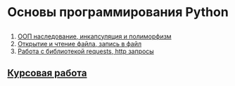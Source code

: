 # Основы программирования Python
## 

1. [ООП наследование, инкапсуляция и полиморфизм](https://github.com/pavzzz2909/Homeworks-Netology/tree/master/1%20Основы%20языка%20программирования%20Python/1%20ООП%20наследование%2C%20инкапсуляция%20и%20полиморфизм)
2. [Открытие и чтение файла, запись в файл](https://github.com/pavzzz2909/Homeworks-Netology/tree/master/1%20Основы%20языка%20программирования%20Python/2%20Открытие%20и%20чтение%20файла%2C%20запись%20в%20файл)
3. [Работа с библиотекой requests, http запросы](https://github.com/pavzzz2909/Homeworks-Netology/tree/master/1%20Основы%20языка%20программирования%20Python/3%20Работа%20с%20библиотекой%20requests%2C%20http%20запросы)

## [Курсовая работа](https://github.com/pavzzz2909/Homeworks-Netology/tree/master/1%20Основы%20языка%20программирования%20Python/Курсовая)